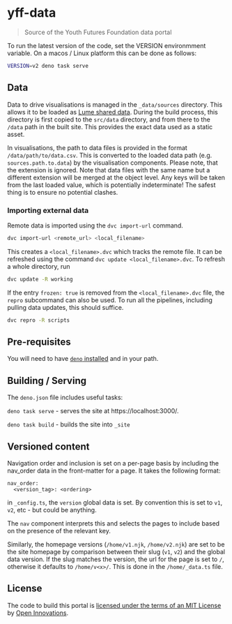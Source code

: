 # yff-data

> Source of the Youth Futures Foundation data portal

To run the latest version of the code, set the VERSION environmment variable. On a macos / Linux platform this can be done as follows:

```sh
VERSION=v2 deno task serve
```

## Data

Data to drive visualisations is managed in the `_data/sources` directory.
This allows it to be loaded as [Lume shared data](https://lume.land/docs/creating-pages/shared-data/).
During the build process, this directory is first copied to the `src/data` directory, and from there
to the `/data` path in the built site. This provides the exact data used as a static asset.

In visualisations, the path to data files is provided in the format `/data/path/to/data.csv`.
This is converted to the loaded data path (e.g. `sources.path.to.data`) by the visualisation components.
Please note, that the extension is ignored. Note that data files with the same name but a different
extension will be merged at the object level. Any keys will be taken from the last loaded value, which is 
potentially indeterminate! The safest thing is to ensure no potential clashes.

### Importing external data

Remote data is imported using the `dvc import-url` command.

```sh
dvc import-url <remote_url> <local_filename>
```

This creates a `<local_filename>.dvc` which tracks the remote file. It can be refreshed using the command `dvc update <local_filename>.dvc`. To refresh a whole directory, run

```sh
dvc update -R working
```

If the entry `frozen: true` is removed from the `<local_filename>.dvc` file, the `repro` subcommand can also be used. To run all the pipelines, including pulling data updates, this should suffice.

```sh
dvc repro -R scripts
```

## Pre-requisites

You will need to have [`deno` installed](https://deno.land/#installation) and in your path.

## Building / Serving

The `deno.json` file includes useful tasks:

`deno task serve` - serves the site at https://localhost:3000/.

`deno task build` - builds the site into `_site`

## Versioned content

Navigation order and inclusion is set on a per-page basis by including the nav_order data in the front-matter for a page. It takes the following format:

```
nav_order:
  <version_tag>: <ordering>
```

in `_config.ts`, the `version` global data is set. By convention this is set to `v1`, `v2`, etc - but could be anything.

The `nav` component interprets this and selects the pages to include based on the presence of the relevant key.

Similarly, the homepage versions (`/home/v1.njk`, `/home/v2.njk`) are set to be the site homepage by comparison between their slug (`v1`, `v2`) and the global data version. If the slug matches the version, the url for the page is set to `/`, otherwise it defaults to `/home/v<x>/`. This is done in the `/home/_data.ts` file.

## License

The code to build this portal is [licensed under the terms of an MIT License](./LICENSE) by [Open Innovations](https://open-innovations.org).
